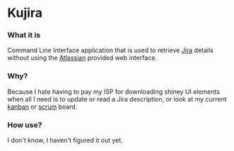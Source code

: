 # Kujira

### What it is

Command Line Interface application that is used to retrieve [Jira](https://jira.atlassian.com/) details without using
the [Atlassian](https://www.atlassian.com/) provided web interface.

### Why?

Because I hate having to pay my ISP for downloading shiney UI elements when all I need is to update or read a Jira
description, or look at my current [kanban](https://en.wikipedia.org/wiki/Kanban_(development))
or [scrum](https://en.wikipedia.org/wiki/Scrum_(software_development)) board.

### How use?

I don't know, I haven't figured it out yet.